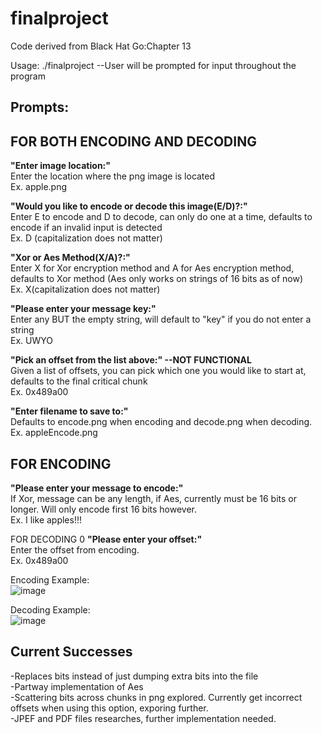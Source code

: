 # finalproject
Code derived from Black Hat Go:Chapter 13

Usage: 
./finalproject
--User will be prompted for input throughout the program

Prompts:
--
FOR BOTH ENCODING AND DECODING
-
**"Enter image location:"**  
Enter the location where the png image is located  
Ex. apple.png  

**"Would you like to encode or decode this image(E/D)?:"**    
Enter E to encode and D to decode, can only do one at a time, defaults to encode if an invalid input is detected  
Ex. D (capitalization does not matter)   

**"Xor or Aes Method(X/A)?:"**  
Enter X for Xor encryption method and A for Aes encryption method, defaults to Xor method (Aes only works on strings of 16 bits as of now)   
Ex. X(capitalization does not matter)   

**"Please enter your message key:"**  
Enter any BUT the empty string, will default to "key" if you do not enter a string  
Ex. UWYO  

**"Pick an offset from the list above:" --NOT FUNCTIONAL**   
Given a list of offsets, you can pick which one you would like to start at, defaults to the final critical chunk  
Ex. 0x489a00  

**"Enter filename to save to:"**  
Defaults to encode.png when encoding and decode.png when decoding.   
Ex. appleEncode.png  


FOR ENCODING
-
**"Please enter your message to encode:"**  
If Xor, message can be any length, if Aes, currently must be 16 bits or longer. Will only encode first 16 bits however.   
Ex. I like apples!!!  


FOR DECODING
0
**"Please enter your offset:"**  
Enter the offset from encoding.   
Ex. 0x489a00  
 
Encoding Example:  
![image](https://user-images.githubusercontent.com/47127711/167201187-d551b45d-caf7-41c3-bffb-3ea179c11064.png)  

Decoding Example:  
![image](https://user-images.githubusercontent.com/47127711/167201348-b2981166-b76c-446c-8c5b-8b65305d681f.png)  


Current Successes  
-  
-Replaces bits instead of just dumping extra bits into the file  
-Partway implementation of Aes  
-Scattering bits across chunks in png explored. Currently get incorrect offsets when using this option, exporing further.   
-JPEF and PDF files researches, further implementation needed.   
